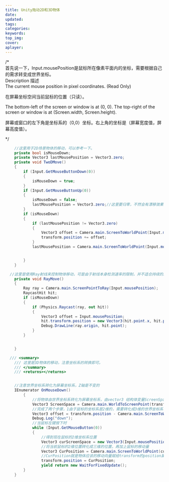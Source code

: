 ```yaml
---
title: Unity拖动2D和3D物体
date:
updated:
tags:
categories:
keywords:
top_img:
cover:
aplayer:
---
```

<meta name="referrer" content="no-referrer" />

  /*  
 首先说一下，Input.mousePosition是鼠标所在像素平面内的坐标，需要根据自己的需求转变成世界坐标。  
 Description 描述  
 The current mouse position in pixel coordinates. (Read Only)  

 在屏幕坐标空间当前鼠标的位置（只读）。  

 The bottom-left of the screen or window is at (0, 0). The top-right of the screen or window is at (Screen.width, Screen.height).  

 屏幕或窗口的左下角是坐标系的（0,0）坐标。右上角的坐标是（屏幕宽度值，屏幕高度值）。  

 */

```c#
    //这里用于2D场景物体的移动，可以参考一下。
    private bool isMouseDown;
    private Vector3 lastMousePosition = Vector3.zero;
    private void TwoDMove()
    {
        if (Input.GetMouseButtonDown(0))
        {
            isMouseDown = true;
        }
        if (Input.GetMouseButtonUp(0))
        {
            isMouseDown = false;
            lastMousePosition = Vector3.zero;//这里要归零，不然会有漂移效果
        }
        if (isMouseDown)
        {
            if (lastMousePosition != Vector3.zero)
            {
                Vector3 offset = Camera.main.ScreenToWorldPoint(Input.mousePosition) - lastMousePosition;
                transform.position += offset;
            }
            lastMousePosition = Camera.main.ScreenToWorldPoint(Input.mousePosition);


        }
    }

```



```c#
  //这里是使用Ray射线来控制物体移动，可是由于射线本身检测速率的限制，并不适合持续的跟踪移动。具体效果各位读者试试便知。
    private void RayMove()
    {
        Ray ray = Camera.main.ScreenPointToRay(Input.mousePosition);
        RaycastHit hit;
        if (isMouseDown)
        {
            if (Physics.Raycast(ray, out hit))
            {
                Vector3 offset = Input.mousePosition;
                hit.transform.position = new Vector3(hit.point.x, hit.point.y, hit.transform.position.z);
                Debug.DrawLine(ray.origin, hit.point);
            }
        }


    }
```



```c#
  /// <summary>
    /// 这里是3D物体的移动，注意坐标系的转换即可。
    /// </summary>
    /// <returns></returns>


    //注意世界坐标系转化为屏幕坐标系，Z轴是不变的
    IEnumerator OnMouseDown()
        {
            //将物体由世界坐标系转化为屏幕坐标系，由vector3 结构体变量ScreenSpace存储，以用来明确屏幕坐标系Z轴的位置
            Vector3 ScreenSpace = Camera.main.WorldToScreenPoint(transform.position);
            //完成了两个步骤，1由于鼠标的坐标系是2维的，需要转化成3维的世界坐标系，2只有三维的情况下才能来计算鼠标位置与物体的距离，offset即是距离
            Vector3 offset = transform.position - Camera.main.ScreenToWorldPoint(new Vector3(Input.mousePosition.x, Input.mousePosition.y, ScreenSpace.z));
            Debug.Log("down");
            //当鼠标左键按下时
            while (Input.GetMouseButton(0))
            {
                //得到现在鼠标的2维坐标系位置
                Vector3 curScreenSpace = new Vector3(Input.mousePosition.x, Input.mousePosition.y, ScreenSpace.z);
                //将当前鼠标的2维位置转化成三维的位置，再加上鼠标的移动量
                Vector3 CurPosition = Camera.main.ScreenToWorldPoint(curScreenSpace) + offset;
                //CurPosition就是物体应该的移动向量赋给transform的position属性
                transform.position = CurPosition;
                yield return new WaitForFixedUpdate();
        }
    }
```



 
